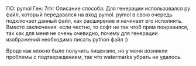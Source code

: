 ПО: pymol
Ген: 7rhr
Описание способа: Для генерации использовался py файл, который передавался на вход pymol. pymol в свою очередь подключает данный файл, как расширение и начинает его исполнять. 
Вместо заключения: если честно, то софт не так чтоб прям понравился, так как для меня не очень очевидно, почему для генерации изображений необходимо писать python файл :) 

Вроде как можно было получить лицензию, но у меня возникли проблемы с подтверждением, так что watermarks убрать не удалось.
